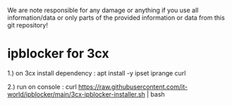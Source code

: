 We are note responsible for any damage or anything if you use all information/data or only parts of the provided information or data from  this git repository!

# ipblocker for 3cx
1.) on 3cx install dependency : apt install -y ipset iprange curl


2.) run on console : curl https://raw.githubusercontent.com/it-world/ipblocker/main/3cx-ipblocker-installer.sh | bash 

